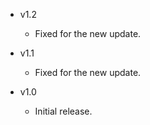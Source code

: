 - v1.2
  - Fixed for the new update.

- v1.1
  - Fixed for the new update.

- v1.0
  - Initial release.

